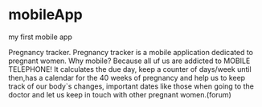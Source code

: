 # mobileApp
my first mobile app

Pregnancy tracker.
Pregnancy tracker is a mobile application dedicated to pregnant women. Why mobile? Because all uf us are addicted to MOBILE TELEPHONE!
It calculates the due day, keep a counter of days/week until then,has a calendar for the 40 weeks of pregnancy and help us to keep track of our body`s changes, important dates like those when going to the doctor and let us keep in touch with other pregnant women.(forum)
